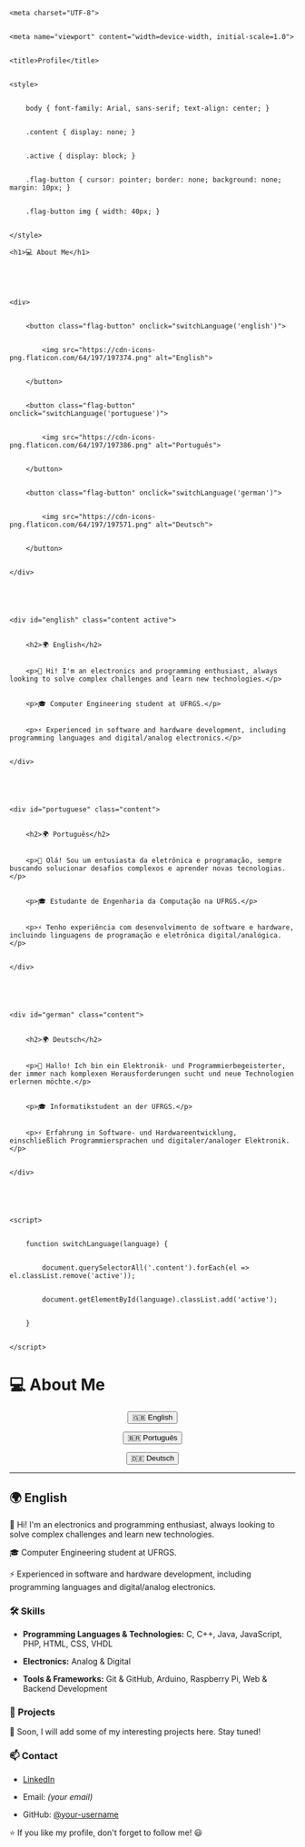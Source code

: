 <!DOCTYPE html>

 

<html lang="en">
 

<head>
 

    <meta charset="UTF-8">
 

    <meta name="viewport" content="width=device-width, initial-scale=1.0">
 

    <title>Profile</title>
 

    <style>
 

        body { font-family: Arial, sans-serif; text-align: center; }
 

        .content { display: none; }
 

        .active { display: block; }
 

        .flag-button { cursor: pointer; border: none; background: none; margin: 10px; }
 

        .flag-button img { width: 40px; }
 

    </style>
 

</head>
 

<body>
 

    <h1>💻 About Me</h1>
 

    
 

    <div>
 

        <button class="flag-button" onclick="switchLanguage('english')">
 

            <img src="https://cdn-icons-png.flaticon.com/64/197/197374.png" alt="English">
 

        </button>
 

        <button class="flag-button" onclick="switchLanguage('portuguese')">
 

            <img src="https://cdn-icons-png.flaticon.com/64/197/197386.png" alt="Português">
 

        </button>
 

        <button class="flag-button" onclick="switchLanguage('german')">
 

            <img src="https://cdn-icons-png.flaticon.com/64/197/197571.png" alt="Deutsch">
 

        </button>
 

    </div>
 

    
 

    <div id="english" class="content active">
 

        <h2>🌍 English</h2>
 

        <p>👋 Hi! I'm an electronics and programming enthusiast, always looking to solve complex challenges and learn new technologies.</p>
 

        <p>🎓 Computer Engineering student at UFRGS.</p>
 

        <p>⚡ Experienced in software and hardware development, including programming languages and digital/analog electronics.</p>
 

    </div>
 

    
 

    <div id="portuguese" class="content">
 

        <h2>🌍 Português</h2>
 

        <p>👋 Olá! Sou um entusiasta da eletrônica e programação, sempre buscando solucionar desafios complexos e aprender novas tecnologias.</p>
 

        <p>🎓 Estudante de Engenharia da Computação na UFRGS.</p>
 

        <p>⚡ Tenho experiência com desenvolvimento de software e hardware, incluindo linguagens de programação e eletrônica digital/analógica.</p>
 

    </div>
 

    
 

    <div id="german" class="content">
 

        <h2>🌍 Deutsch</h2>
 

        <p>👋 Hallo! Ich bin ein Elektronik- und Programmierbegeisterter, der immer nach komplexen Herausforderungen sucht und neue Technologien erlernen möchte.</p>
 

        <p>🎓 Informatikstudent an der UFRGS.</p>
 

        <p>⚡ Erfahrung in Software- und Hardwareentwicklung, einschließlich Programmiersprachen und digitaler/analoger Elektronik.</p>
 

    </div>
 

    
 

    <script>
 

        function switchLanguage(language) {
 

            document.querySelectorAll('.content').forEach(el => el.classList.remove('active'));
 

            document.getElementById(language).classList.add('active');
 

        }
 

    </script>
 

</body>
 

</html>
 

# 💻 About Me
 


 

<div align="center">
 

  <button onclick="showLanguage('english')">🇬🇧 English</button>
 

  <button onclick="showLanguage('portuguese')">🇧🇷 Português</button>
 

  <button onclick="showLanguage('german')">🇩🇪 Deutsch</button>
 

</div>
 


 

---
 


 

<div id="english" style="display:block;">
 

  
 

  ## 🌍 English
 

  
 

  👋 Hi! I'm an electronics and programming enthusiast, always looking to solve complex challenges and learn new technologies.
 

  
 

  🎓 Computer Engineering student at UFRGS.
 

  
 

  ⚡ Experienced in software and hardware development, including programming languages and digital/analog electronics.
 

  
 

  ### 🛠️ Skills
 

  - **Programming Languages & Technologies:** C, C++, Java, JavaScript, PHP, HTML, CSS, VHDL
 

  - **Electronics:** Analog & Digital
 

  - **Tools & Frameworks:** Git & GitHub, Arduino, Raspberry Pi, Web & Backend Development
 

  
 

  ### 🚀 Projects
 

  🔹 Soon, I will add some of my interesting projects here. Stay tuned!
 

  
 

  ### 📫 Contact
 

  - [LinkedIn](#)
 

  - Email: *(your email)*
 

  - GitHub: [@your-username](https://github.com/your-username)
 

  
 

  ⭐ If you like my profile, don't forget to follow me! 😃
 

</div>
 


 

<div id="portuguese" style="display:none;">
 

  
 

  ## 🌍 Português
 

  
 

  👋 Olá! Sou um entusiasta da eletrônica e programação, sempre buscando solucionar desafios complexos e aprender novas tecnologias.
 

  
 

  🎓 Estudante de Engenharia da Computação na UFRGS.
 

  
 

  ⚡ Tenho experiência com desenvolvimento de software e hardware, incluindo linguagens de programação e eletrônica digital/analógica.
 

  
 

  ### 🛠️ Habilidades
 

  - **Linguagens & Tecnologias:** C, C++, Java, JavaScript, PHP, HTML, CSS, VHDL
 

  - **Eletrônica:** Analógica e Digital
 

  - **Ferramentas & Frameworks:** Git & GitHub, Arduino, Raspberry Pi, Desenvolvimento Web & Backend
 

  
 

  ### 🚀 Projetos
 

  🔹 Em breve, adicionarei alguns dos meus projetos interessantes aqui. Fique ligado!
 

  
 

  ### 📫 Contato
 

  - [LinkedIn](#)
 

  - Email: *(seu email)*
 

  - GitHub: [@seu-usuario](https://github.com/seu-usuario)
 

  
 

  ⭐ Se gostou do meu perfil, não esqueça de me seguir! 😃
 

</div>
 


 

<div id="german" style="display:none;">
 

  
 

  ## 🌍 Deutsch
 

  
 

  👋 Hallo! Ich bin ein Elektronik- und Programmierbegeisterter, der immer nach komplexen Herausforderungen sucht und neue Technologien erlernen möchte.
 

  
 

  🎓 Informatikstudent an der UFRGS.
 

  
 

  ⚡ Erfahrung in Software- und Hardwareentwicklung, einschließlich Programmiersprachen und digitaler/analoger Elektronik.
 

  
 

  ### 🛠️ Fähigkeiten
 

  - **Programmiersprachen & Technologien:** C, C++, Java, JavaScript, PHP, HTML, CSS, VHDL
 

  - **Elektronik:** Analog & Digital
 

  - **Werkzeuge & Frameworks:** Git & GitHub, Arduino, Raspberry Pi, Web- & Backend-Entwicklung
 

  
 

  ### 🚀 Projekte
 

  🔹 Bald werde ich hier einige meiner interessanten Projekte hinzufügen. Bleiben Sie dran!
 

  
 

  ### 📫 Kontakt
 

  - [LinkedIn](#)
 

  - Email: *(Ihre E-Mail)*
 

  - GitHub: [@Ihr-Benutzername](https://github.com/Ihr-Benutzername)
 

  
 

  ⭐ Wenn Ihnen mein Profil gefällt, vergessen Sie nicht, mir zu folgen! 😃
 

</div>
 


 

<script>
 

  function showLanguage(lang) {
 

    document.getElementById('english').style.display = 'none';
 

    document.getElementById('portuguese').style.display = 'none';
 

    document.getElementById('german').style.display = 'none';
 

    document.getElementById(lang).style.display = 'block';
 

  }
 

</script>
